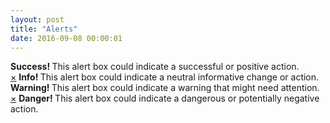 ```yaml
---
layout: post
title: "Alerts"
date: 2016-09-08 00:00:01
---
```


<div class="alert alert-success">
  <strong>
    Success!
  </strong>
  This alert box could indicate a successful or positive action.
</div>
<div class="alert alert-info fade in">
  <a href="#" class="close" data-dismiss="alert" aria-label="close">&times;</a>
  <strong>
    Info!
  </strong>
  This alert box could indicate a neutral informative change or action.
</div>
<div class="alert alert-warning">
  <strong>
    Warning!
  </strong>
  This alert box could indicate a warning that might need attention.
</div>
<div class="alert alert-danger fade in">
  <a href="#" class="close" data-dismiss="alert" aria-label="close">&times;</a>
  <strong>
    Danger!
  </strong>
  This alert box could indicate a dangerous or potentially negative action.
</div>